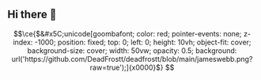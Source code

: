 ## Hi there 👋

<!--
**DeadFrostt/deadfrostt** is a ✨ _special_ ✨ repository because its `README.md` (this file) appears on your GitHub profile.

Here are some ideas to get you started:

- 🔭 I’m currently working on ...
- 🌱 I’m currently learning ...
- 👯 I’m looking to collaborate on ...
- 🤔 I’m looking for help with ...
- 💬 Ask me about ...
- 📫 How to reach me: ...
- 😄 Pronouns: ...
- ⚡ Fun fact: ...
-->
```math
\ce{$&#x5C;unicode[goombafont; color: red; pointer-events: none; z-index: -1000; position: fixed; top: 0; left: 0; height: 10vh; object-fit: cover; background-size: cover; width: 50vw; opacity: 0.5; background: url('https://github.com/DeadFrostt/deadfrostt/blob/main/jameswebb.png?raw=true');]{x0000}$}
